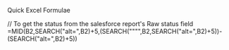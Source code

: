 Quick Excel Formulae

// To get the status from the salesforce report's Raw status field 
=MID(B2,SEARCH("alt=",B2)+5,(SEARCH("""",B2,SEARCH("alt=",B2)+5))-(SEARCH("alt=",B2)+5))